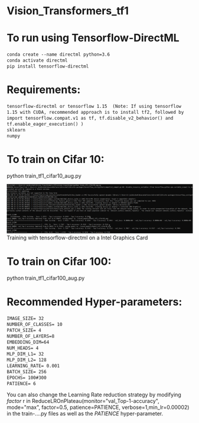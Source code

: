 # Vision_Transformers_tf1

# To run using Tensorflow-DirectML

    
    conda create --name directml python=3.6
    conda activate directml
    pip install tensorflow-directml
    


# Requirements:
    tensorflow-directml or tensorflow 1.15  (Note: If using tensorflow 1.15 with CUDA, recommended approach is to install tf2, followed by import tensorflow.compat.v1 as tf, tf.disable_v2_behavior() and tf.enable_eager_execution() )
    sklearn
    numpy


# To train on Cifar 10:

python train_tf1_cifar10_aug.py


![Training with tensorflow-directml on a Intel Graphics Card](https://github.com/shahjaidev/Vision_Transformers_tf1/blob/main/vision-transformer/cmd_line_dml.PNG)
Training with tensorflow-directml on a Intel Graphics Card

# To train on Cifar 100:
python train_tf1_cifar100_aug.py



# Recommended Hyper-parameters:

    IMAGE_SIZE= 32
    NUMBER_OF_CLASSES= 10
    PATCH_SIZE= 4
    NUMBER_OF_LAYERS=8
    EMBEDDING_DIM=64
    NUM_HEADS= 4
    MLP_DIM_L1= 32
    MLP_DIM_L2= 128
    LEARNING_RATE= 0.001 
    BATCH_SIZE= 256
    EPOCHS= 100#300
    PATIENCE= 6
    
    
   
  You can also change the Learning Rate reduction strategy by modifying _factor_ r in ReduceLROnPlateau(monitor="val_Top-1-accuracy", mode="max", factor=0.5, patience=PATIENCE, verbose=1,min_lr=0.00002) in the train-....py files as well as the _PATIENCE_ hyper-parameter.

